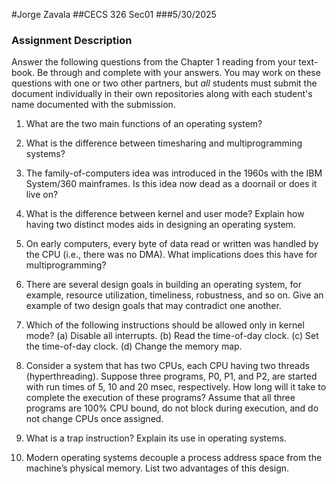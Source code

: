 #Jorge Zavala
##CECS 326 Sec01
###5/30/2025 
### Assignment Description
Answer the following questions from the Chapter 1 reading from your text- book. Be through and complete with your answers. You may work on these questions with one or two other partners, but *all* students must submit the document individually in their own repositories along with each student's name documented with the submission.

1. What are the two main functions of an operating system?

2. What is the difference between timesharing and multiprogramming systems?

3. The family-of-computers idea was introduced in the 1960s with the IBM System/360 mainframes. Is this idea now dead as a doornail or does it live on?

4. What is the difference between kernel and user mode? Explain how having two distinct modes aids in designing an operating system.

5. On early computers, every byte of data read or written was handled by the CPU (i.e., there was no DMA). What implications does this have for multiprogramming?

6. There are several design goals in building an operating system, for example, resource utilization, timeliness, robustness, and so on. Give an example of two design goals that may contradict one another.

7. Which of the following instructions should be allowed only in kernel mode?
    (a) Disable all interrupts.
    (b) Read the time-of-day clock.
    (c) Set the time-of-day clock. (d) Change the memory map.

8. Consider a system that has two CPUs, each CPU having two threads (hyperthreading). Suppose three programs, P0, P1, and P2, are started with run times of 5, 10 and 20 msec, respectively. How long will it take to complete the execution of these programs? Assume that all three programs are 100% CPU bound, do not block during execution, and do not change CPUs once assigned.

9. What is a trap instruction? Explain its use in operating systems.

10. Modern operating systems decouple a process address space from the machine’s physical memory. List two advantages of this design.
